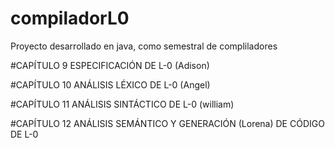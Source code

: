 # compiladorL0
Proyecto desarrollado en java, como semestral de compliladores

#CAPÍTULO 9
ESPECIFICACIÓN DE L-0 (Adison)

#CAPÍTULO 10
ANÁLISIS LÉXICO DE L-0 (Angel)

#CAPÍTULO 11
ANÁLISIS SINTÁCTICO DE L-0 (william)

#CAPÍTULO 12
ANÁLISIS SEMÁNTICO Y GENERACIÓN  (Lorena)
DE CÓDIGO DE L-0
